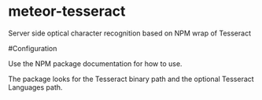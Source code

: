# meteor-tesseract
Server side optical character recognition based on NPM wrap of Tesseract

#Configuration

Use the NPM package documentation for how to use.

The package looks for the Tesseract binary path and the optional Tesseract Languages path.

